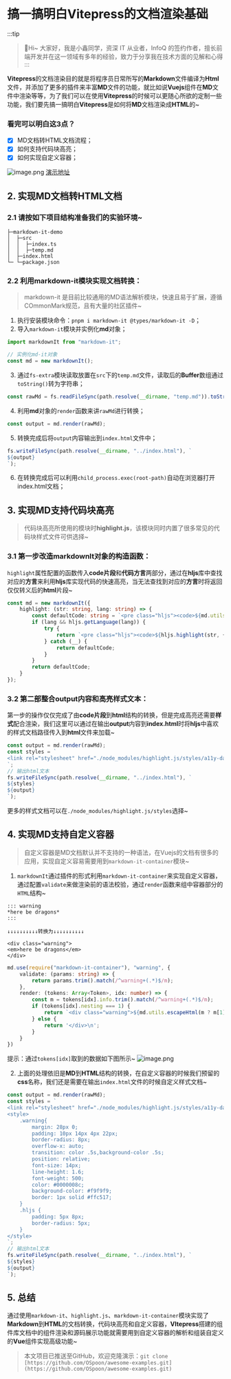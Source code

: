 # 搞一搞明白Vitepress的文档渲染基础

:::tip
>🎄Hi~ 大家好，我是小鑫同学，资深 IT 从业者，InfoQ 的签约作者，擅长前端开发并在这一领域有多年的经验，致力于分享我在技术方面的见解和心得
:::

**Vitepress**的文档渲染目的就是将程序员日常所写的**Markdown**文件编译为**Html**文件，并添加了更多的插件来丰富**MD**文件的功能，就比如说**Vuejs**组件在**MD**文件中渲染等等，为了我们可以在使用**Vitepress**的时候可以更随心所欲的定制一些功能，我们要先搞一搞明白**Vitepress**是如何将**MD**文档渲染成**HTML**的~
### 看完可以明白这3点？

- [x] MD文档转HTML文档流程；
- [x] 如何支持代码块高亮；
- [x] 如何实现自定义容器；

![image.png](https://picgo-2022.oss-cn-beijing.aliyuncs.com/202308290938725.png)
[演示地址](https://www.awesomescreenshot.com/video/11781022?key=2451152c019ed7ecb5aa1dcacff7bd4b)
## 2. 实现MD文档转HTML文档
### 2.1 请按如下项目结构准备我们的实验环境~
```
├─markdown-it-demo
│  ├─src
│  │  ├─index.ts
│  │  ├─temp.md
│  ├─index.html
└─ └─package.json
```
### 2.2 利用markdown-it模块实现文档转换：
> markdown-it 是目前比较通用的MD语法解析模块，快速且易于扩展，遵循COmmonMark规范，且有大量的社区插件~

1. 执行安装模块命令：`pnpm i markdown-it @types/markdown-it -D`；
2. 导入`markdown-it`模块并实例化**md**对象；
```typescript
import markdownIt from "markdown-it";

// 实例化md-it对象
const md = new markdownIt();
```

3. 通过`fs-extra`模块读取放置在`src`下的`temp.md`文件，读取后的**Buffer**数组通过`toString()`转为字符串；
```typescript
const rawMd = fs.readFileSync(path.resolve(__dirname, "temp.md")).toString();
```

4. 利用**md**对象的`render`函数来讲`rawMd`进行转换；
```typescript
const output = md.render(rawMd);
```

5. 转换完成后将`output`内容输出到`index.html`文件中；
```typescript
fs.writeFileSync(path.resolve(__dirname, "../index.html"), `
${output}
`);
```

6. 在转换完成后可以利用`child_process.exec(root-path)`自动在浏览器打开index.html文档；
## 3. 实现MD支持代码块高亮
> 代码块高亮所使用的模块时**highlight.js**，该模块同时内置了很多常见的代码块样式文件可供选择~

### 3.1 第一步改造markdownIt对象的构造函数：
`highlight`属性配置的函数传入**code片段**和**代码方言**两部分，通过在**hljs**库中查找对应的**方言**来利用**hljs**库实现代码的快速高亮，当无法查找到对应的**方言**时将返回仅仅转义后的**html**片段~
```typescript
const md = new markdownIt({
    highlight: (str: string, lang: string) => {
        const defaultCode: string = `<pre class="hljs"><code>${md.utils.escapeHtml(str)}</code></pre>`;
        if (lang && hljs.getLanguage(lang)) {
            try {
                return `<pre class="hljs"><code>${hljs.highlight(str, { language: lang, ignoreIllegals: true }).value}</code></pre>`
            } catch (__) {
                return defaultCode;
            }
        }
        return defaultCode;
    }
});
```
### 3.2 第二部整合output内容和高亮样式文本：
第一步的操作仅仅完成了由**code片段**到**html**结构的转换，但是完成高亮还需要**样式**配合渲染，我们这里可以通过在输出**output**内容到**index.html**时将**hljs**中喜欢的样式文档路径传入到**html**文件来加载~
```typescript
const output = md.render(rawMd);
const styles = `
<link rel="stylesheet" href="./node_modules/highlight.js/styles/a11y-dark.css">
`;
// 输出html文本
fs.writeFileSync(path.resolve(__dirname, "../index.html"), `
${styles}
${output}
`);
```
更多的样式文档可以在`./node_modules/highlight.js/styles`选择~
## 4. 实现MD支持自定义容器
> 自定义容器是MD文档默认并不支持的一种语法，在Vuejs的文档有很多的应用，实现自定义容易需要用到`markdown-it-container`模块~

1. `markdownIt`通过插件的形式利用`markdown-it-container`来实现自定义容器，通过配置`validate`来做渲染前的语法校验，通过`render`函数来组中容器部分的`HTML`结构~
```
::: warning
*here be dragons*
:::

↓↓↓↓↓↓↓↓↓↓转换为↓↓↓↓↓↓↓↓↓↓

<div class="warning">
<em>here be dragons</em>
</div>
```
```typescript
md.use(require("markdown-it-container"), "warning", {
    validate: (params: string) => {
        return params.trim().match(/^warning+(.*)$/m);
    },
    render: (tokens: Array<Token>, idx: number) => {
        const m = tokens[idx].info.trim().match(/^warning+(.*)$/m);
        if (tokens[idx].nesting === 1) {
            return `<div class="warning">${md.utils.escapeHtml(m ? m[1] : '')}`
        } else {
            return '</div>\n';
        }
    }
})
```
提示：通过`tokens[idx]`取到的数据如下图所示~
![image.png](https://picgo-2022.oss-cn-beijing.aliyuncs.com/202308290939092.png)

2. 上面的处理依旧是**MD**到**HTML**结构的转换，在自定义容器的时候我们预留的**css**名称，我们还是需要在输出`index.html`文件的时候自定义样式文档~
```typescript
const output = md.render(rawMd);
const styles = `
<link rel="stylesheet" href="./node_modules/highlight.js/styles/a11y-dark.css">
<style>
    .warning{
        margin: 28px 0;
        padding: 10px 14px 4px 22px;
        border-radius: 8px;
        overflow-x: auto;
        transition: color .5s,background-color .5s;
        position: relative;
        font-size: 14px;
        line-height: 1.6;
        font-weight: 500;
        color: #0000008c;
        background-color: #f9f9f9;
        border: 1px solid #ffc517;
    }
    .hljs {
        padding: 5px 8px;
        border-radius: 5px;
    }
</style>
`;
// 输出html文本
fs.writeFileSync(path.resolve(__dirname, "../index.html"), `
${styles}
${output}
`);
```
## 5. 总结
通过使用`markdown-it`、`highlight.js`、`markdown-it-container`模块实现了**Markdown**到**HTML**的文档转换，代码块高亮和自定义容器，**VItepress**搭建的组件库文档中的组件渲染和源码展示功能就需要用到自定义容器的解析和组装自定义的**Vue**组件实现高级功能~
> 本文项目已推送至GitHub，欢迎克隆演示：`git clone [https://github.com/OSpoon/awesome-examples.git](https://github.com/OSpoon/awesome-examples.git)`